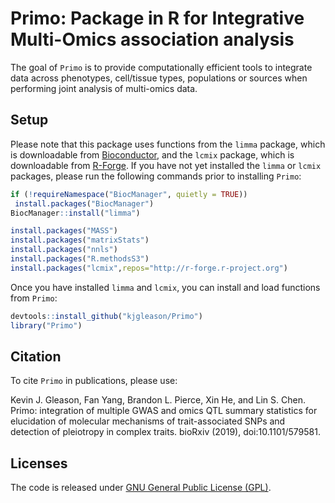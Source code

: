 # Primo: Package in R for Integrative Multi-Omics association analysis

The goal of `Primo` is to provide computationally efficient tools to integrate data across phenotypes, cell/tissue types, populations or sources when performing joint analysis of multi-omics data.

## Setup

Please note that this package uses functions from the `limma` package, which is downloadable from [Bioconductor](https://www.bioconductor.org), and the `lcmix` package, which is downloadable from [R-Forge](https://r-forge.r-project.org). If you have not yet installed the `limma` or `lcmix` packages, please run the following commands prior to installing `Primo`:

  ```R
  if (!requireNamespace("BiocManager", quietly = TRUE))
   install.packages("BiocManager")
  BiocManager::install("limma")
  
  install.packages("MASS")
  install.packages("matrixStats")
  install.packages("nnls")
  install.packages("R.methodsS3")
  install.packages("lcmix",repos="http://r-forge.r-project.org")
  ```

Once you have installed `limma` and `lcmix`, you can install and load functions from `Primo`:

  ```R
  devtools::install_github("kjgleason/Primo")
  library("Primo")
  ```

## Citation

To cite `Primo` in publications, please use:

Kevin J. Gleason, Fan Yang, Brandon L. Pierce, Xin He, and Lin S. Chen. Primo: integration of multiple GWAS and omics QTL summary statistics for elucidation of molecular mechanisms of trait-associated SNPs and detection of pleiotropy in complex traits. bioRxiv (2019), doi:10.1101/579581.

## Licenses
The code is released under [GNU General Public License (GPL)](https://opensource.org/licenses/gpl-license).
